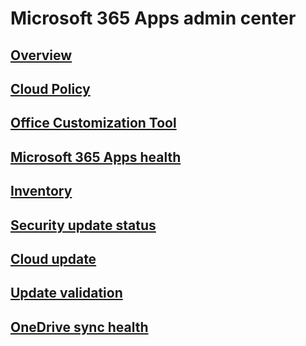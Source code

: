 # Microsoft 365 Apps admin center
## [Overview](overview.md)
## [Cloud Policy](overview-cloud-policy.md)
## [Office Customization Tool](overview-office-customization-tool.md)
## [Microsoft 365 Apps health](microsoft-365-apps-health.md)
## [Inventory](inventory.md)
## [Security update status](security-update-status.md)
## [Cloud update](cloud-update.md)
## [Update validation](update-validation.md)
## [OneDrive sync health](/onedrive/sync-health)
